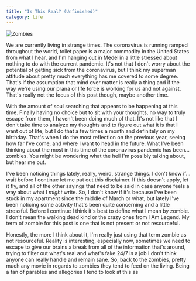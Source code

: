 ```yaml
---
title: "Is This Real? (Unfinished)"
category: life
---
```


![Zombies](https://www.elindependiente.com/wp-content/uploads/2017/02/the-walking-dead-zombies-1440x808.jpg)

We are currently living in strange times. The coronavirus is running ramped throughout the world, toilet paper is a major commodity in the United States from what I hear, and I'm hanging out in Medellin a little stressed about nothing to do with the current pandemic. It's not that I don't worry about the potential of getting sick from the coronavirus, but I think my superman attitude about pretty much everything has me covered to some degree. That's if the assumption that mind over matter is really a thing and if the way we're using our prana or life force is working for us and not against. That's really not the focus of this post though, maybe another time.

With the amount of soul searching that appears to be happening at this time. Finally having no choice but to sit with your thoughts, no way to truly escape from them, I haven't been doing much of that. It's not like that I don't take time to analyze my thoughts and to figure out what it is that I want out of life, but I do that a few times a month and definitely on my birthday. That's when I do the most reflection on the previous year, seeing how far I've come, and where I want to head in the future. What I've been thinking about the most in this time of the coronavirus pandemic has been... zombies. You might be wondering what the hell I'm possibly talking about, but hear me out.

I've been noticing things lately, really, weird, strange things. I don't know if... wait before I continue let me put out this disclaimer. If this doesn't apply, let it fly, and all of the other sayings that need to be said in case anyone feels a way about what I _might_ write. So, I don't know if it's because I've been stuck in my apartment since the middle of March or what, but lately I've been noticing some activity that's been quite concerning and a little stressful. Before I continue I think it's best to define what I mean by zombie. I don't mean the walking dead kind or the crazy ones from I Am Legend. My term of zombie for this post is one that is not present or not resourceful.

Honestly, the more I think about it, I'm really just using that term zombie as not resourceful. Reality is interesting, especially now, sometimes we need to escape to give our brains a break from all of the information that's around, trying to filter out what's real and what's fake 24/7 is a job I don't think anyone can really handle and remain sane. So, back to the zombies, pretty much any movie in regards to zombies they tend to feed on the living. Being a fan of parables and allegories I tend to look at this as 
